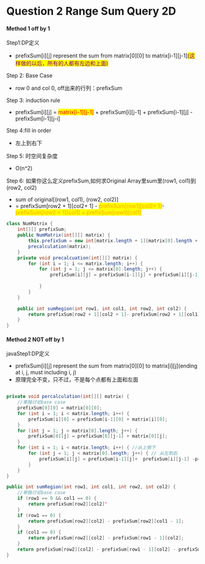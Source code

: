 # Question 2 Range Sum Query 2D

#### Method 1 off by 1

Step1:DP定义

* prefixSum\[i]\[j] represent the sum from matrix\[0]\[0] to matrix\[i-1]\[j-1]<mark style="color:purple;">(这样做的以后，所有的人都有左边和上面)</mark>

Step 2: Base Case

* row 0 and col 0, off出来的行列：prefixSum

Step 3: induction rule

* prefixSum\[i]\[j] = <mark style="color:red;">matrix\[i-1]\[j-1]</mark> + prefixSum\[i]\[j-1] + prefixSum\[i-1]\[j] -prefixSum\[i-1]\[j-i]

Step 4:fill in order

* 左上到右下

Step 5: 时空间复杂度

* O(n^2)

Step 6: 如果你这么定义prefixSum,如何求Original Array里sum里(row1, col1)到(row2, col2)

* sum of original\[(row1, col1), (row2, col2)]&#x20;
* \=  prefixSum\[row2 + 1]\[col2+ 1] -  <mark style="color:orange;">prefixSum\[row1]\[col2+ 1]</mark>-  <mark style="color:orange;">prefixSum\[row2 + 1]\[col1] + prefixSum\[row1]\[col1]</mark>

```java
class NumMatrix {
    int[][] prefixSum;
    public NumMatrix(int[][] matrix) {
        this.prefixSum = new int[matrix.length + 1][matrix[0].length + 1];
        precalculation(matrix);
    }
    private void precalcuation(int[][] matrix) {
        for (int i = 1; i <= matrix.length; i++) {
            for (int j = 1; j <= matrix[0].length; j++) {
                prefixSum[i][j] = prefixSum[i-1][j] + prefixSum[i][j-1] + matrix[i - 1][j - 1]'
            
            }
        }
    }

    public int sumRegion(int row1, int col1, int row2, int col2) {
        return prefixSum[row2 + 1][col2 + 1]- prefixSum[row2 + 1][col1]- prefixSum[row1][col2 + 1] + prefixSum[row1][col1];
    }
}
```

#### Method 2 NOT off by 1



javaStep1:DP定义

* prefixSum\[i]\[j] represent the sum from matrix\[0]\[0] to matrix\[i]\[j]\(ending at i, j, must including i, j)
* 原理完全不变，只不过，不是每个点都有上面和左面



```java

private void percalculation(int[][] matrix) {
    //单独讨论base case
    prefixSum[0][0] = matrix[0][0];
    for (int i = 1; i < matrix.length; i++) {
        prefixSum[i][0] = prefixSum[i-1][0] + matrix[i][0];
    }
    for (int j = 1; j < matrix[0].length; j++) {
        prefixSum[0][j] = prefixSum[0][j-1] + matrix[0][j];
    }
    for (int i = 1; i < matrix.length; i++) { //从上倒下
        for (int j = 1; j < matrix[0].length; j++) { // 从左到右
            prefixSum[i][j] = prefixSum[i-1][j]+  prefixSum[i][j-1] -prefixSum[i-1][j-1] + matrix[i-1][j-1];
        }
    }
}

public int sumRegion(int row1, int col1, int row2, int col2) {
    //单独讨论base case
    if (row1 == 0 && col1 == 0) {
        return prefixSum[row2][col2]'
    }
    if (row1 == 0) {   
        return prefixSum[row2][col2] - prefixSum[row2][col1 - 1];
    }
    if (col1 == 0) {   
        return prefixSum[row2][col2] - prefixSum[row1 - 1][col2];
    }
    return prefixSum[row2][col2] - prefixSum[row1 - 1][col2] - prefixSum[row2][col1 - 1] + prefixSum[row1 - 1][col1 - 1];
}
```
